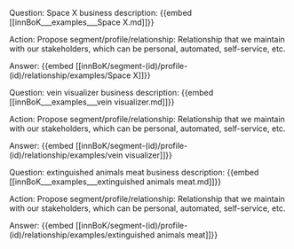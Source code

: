 Question: Space X business description:
{{embed [[innBoK___examples___Space X.md]]}}

Action: Propose segment/profile/relationship: Relationship that we maintain with our stakeholders, which can be personal, automated, self-service, etc.

Answer:
{{embed [[innBoK/segment-(id)/profile-(id)/relationship/examples/Space X]]}}

Question: vein visualizer business description:
{{embed [[innBoK___examples___vein visualizer.md]]}}

Action: Propose segment/profile/relationship: Relationship that we maintain with our stakeholders, which can be personal, automated, self-service, etc.

Answer:
{{embed [[innBoK/segment-(id)/profile-(id)/relationship/examples/vein visualizer]]}}

Question: extinguished animals meat business description:
{{embed [[innBoK___examples___extinguished animals meat.md]]}}

Action: Propose segment/profile/relationship: Relationship that we maintain with our stakeholders, which can be personal, automated, self-service, etc.

Answer:
{{embed [[innBoK/segment-(id)/profile-(id)/relationship/examples/extinguished animals meat]]}}













